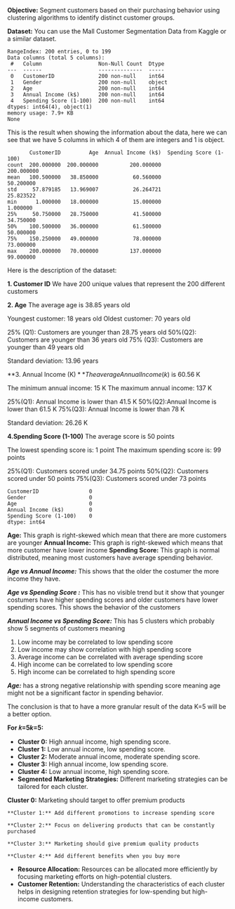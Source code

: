 **Objective:** Segment customers based on their purchasing behavior using clustering algorithms to identify distinct customer groups.

**Dataset:** You can use the Mall Customer Segmentation Data from Kaggle or a similar dataset.

```
RangeIndex: 200 entries, 0 to 199
Data columns (total 5 columns):
 #   Column                  Non-Null Count  Dtype
---  ------                  --------------  -----
 0   CustomerID              200 non-null    int64
 1   Gender                  200 non-null    object
 2   Age                     200 non-null    int64
 3   Annual Income (k$)      200 non-null    int64
 4   Spending Score (1-100)  200 non-null    int64
dtypes: int64(4), object(1)
memory usage: 7.9+ KB
None
```

This is the result when showing the information about the data, here we can see that we have 5 columns in which 4 of them are integers and 1 is object.

```
       CustomerID         Age  Annual Income (k$)  Spending Score (1-100)
count  200.000000  200.000000          200.000000              200.000000
mean   100.500000   38.850000           60.560000               50.200000
std     57.879185   13.969007           26.264721               25.823522
min      1.000000   18.000000           15.000000                1.000000
25%     50.750000   28.750000           41.500000               34.750000
50%    100.500000   36.000000           61.500000               50.000000
75%    150.250000   49.000000           78.000000               73.000000
max    200.000000   70.000000          137.000000               99.000000
```

Here is the description of the dataset:

**1. Customer ID**
We have 200 unique values that represent the 200 different customers

**2. Age**
The average age is 38.85 years old

Youngest customer: 18 years old
Oldest customer: 70 years old 

25% (Q1): Customers are younger than 28.75 years old
50%(Q2): Customers are younger than 36 years old
75% (Q3): Customers are younger than 49 years old

Standard deviation: 13.96 years 

**3. Annual Income (K$)**
The average Annual Income (k$) is 60.56 K

The minimum annual income: 15 K
The maximum annual income: 137 K

25%(Q1): Annual Income is lower than 41.5 K
50%(Q2):Annual Income is lower than 61.5 K
75%(Q3): Annual Income is lower than 78 K

Standard deviation: 26.26 K 

**4.Spending Score (1-100)**
The average score is 50 points

The lowest spending score is: 1 point
The maximum spending score is: 99 points 

25%(Q1): Customers scored under 34.75 points
50%(Q2): Customers scored under 50 points
75%(Q3): Customers scored under 73 points

```
CustomerID                0
Gender                    0
Age                       0
Annual Income (k$)        0
Spending Score (1-100)    0
dtype: int64
```

**Age:** This graph is right-skewed which mean that there are more customers are younger
**Annual Income:** This graph is right-skewed which means that more customer have lower income
**Spending Score:** This graph is normal distributed, meaning most customers have average spending behavior.

***Age vs Annual Income:*** This shows that the older the costumer the more income they have.

***Age vs Spending Score :*** This has no visible trend but it show that younger costumers have higher spending scores and older customers have lower spending scores. This shows the behavior of the customers

***Annual Income vs Spending Score:*** This has 5 clusters which probably show 5 segments of customers meaning
1. Low income may be correlated to low spending score
2. Low income may show correlation with high spending score
3. Average income can be correlated with average spending score
4. High income can be correlated to low spending score
5. High income can be correlated to high spending score 

***Age:*** has a strong negative relationship with spending score meaning age might not be a significant factor in spending behavior.

The conclusion is that to have a more granular result of the data K=5 will be a better option.

**For 𝑘=5*k*=5:**

- **Cluster 0:** High annual income, high spending score.
- **Cluster 1:** Low annual income, low spending score.
- **Cluster 2:** Moderate annual income, moderate spending score.
- **Cluster 3:** High annual income, low spending score.
- **Cluster 4:** Low annual income, high spending score.
- **Segmented Marketing Strategies:** Different marketing strategies can be tailored for each cluster.

**Cluster 0:** Marketing should target to offer premium products
    
    **Cluster 1:** Add different promotions to increase spending score
    
    **Cluster 2:** Focus on delivering products that can be constantly purchased 
    
    **Cluster 3:** Marketing should give premium quality products 
    
    **Cluster 4:** Add different benefits when you buy more
    
- **Resource Allocation:** Resources can be allocated more efficiently by focusing marketing efforts on high-potential clusters.
- **Customer Retention:** Understanding the characteristics of each cluster helps in designing retention strategies for low-spending but high-income customers.
